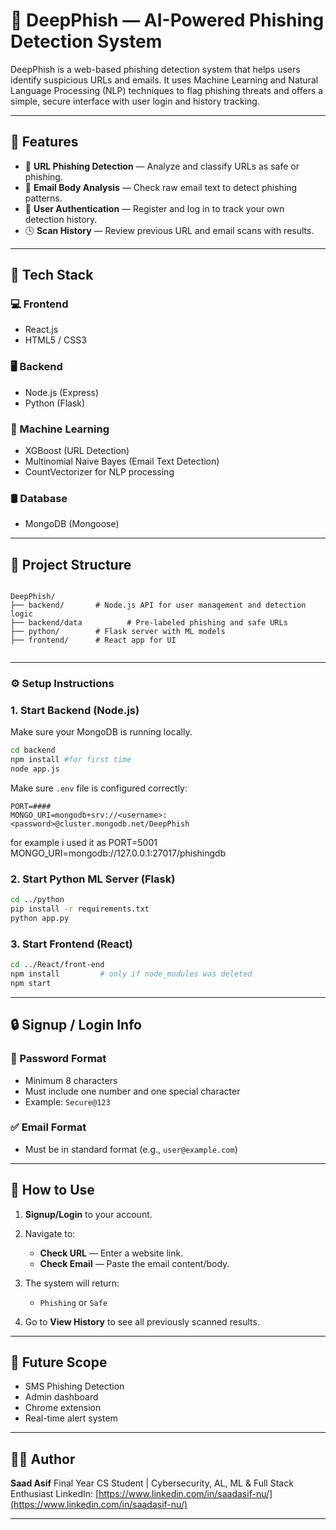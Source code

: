 # 🔐 DeepPhish — AI-Powered Phishing Detection System

DeepPhish is a web-based phishing detection system that helps users identify suspicious URLs and emails. It uses Machine Learning and Natural Language Processing (NLP) techniques to flag phishing threats and offers a simple, secure interface with user login and history tracking.

---

## 🚀 Features

- 🔗 **URL Phishing Detection** — Analyze and classify URLs as safe or phishing.
- 📧 **Email Body Analysis** — Check raw email text to detect phishing patterns.
- 👤 **User Authentication** — Register and log in to track your own detection history.
- 🕓 **Scan History** — Review previous URL and email scans with results.

---

## 🧰 Tech Stack

### 💻 Frontend
- React.js
- HTML5 / CSS3

### 🖥 Backend
- Node.js (Express)
- Python (Flask)

### 🤖 Machine Learning
- XGBoost (URL Detection)
- Multinomial Naive Bayes (Email Text Detection)
- CountVectorizer for NLP processing

### 🛢 Database
- MongoDB (Mongoose)

---

## 📂 Project Structure

```

DeepPhish/
├── backend/       # Node.js API for user management and detection logic
├── backend/data          # Pre-labeled phishing and safe URLs
├── python/        # Flask server with ML models
├── frontend/      # React app for UI


````

---

### ⚙️ Setup Instructions


### 1. Start Backend (Node.js)
Make sure your MongoDB is running locally.
```bash
cd backend
npm install #for first time
node app.js
```

Make sure `.env` file is configured correctly:

```env
PORT=####
MONGO_URI=mongodb+srv://<username>:<password>@cluster.mongodb.net/DeepPhish
```
for example i used it as
PORT=5001
MONGO_URI=mongodb://127.0.0.1:27017/phishingdb


### 2. Start Python ML Server (Flask)

```bash
cd ../python
pip install -r requirements.txt 
python app.py
```

### 3. Start Frontend (React)

```bash
cd ../React/front-end
npm install         # only if node_modules was deleted
npm start
```

---

## 🔒 Signup / Login Info

### 🔐 Password Format

* Minimum 8 characters 
* Must include one number and one special character
* Example: `Secure@123`

### ✅ Email Format

* Must be in standard format (e.g., `user@example.com`)

---

## 🧪 How to Use

1. **Signup/Login** to your account.
2. Navigate to:

   * **Check URL** — Enter a website link.
   * **Check Email** — Paste the email content/body.
3. The system will return:

   * `Phishing` or `Safe`
4. Go to **View History** to see all previously scanned results.

---


## 🧭 Future Scope

* SMS Phishing Detection
* Admin dashboard
* Chrome extension
* Real-time alert system

---

## 🧑‍💻 Author

**Saad Asif**
Final Year CS Student | Cybersecurity, AL, ML & Full Stack Enthusiast
LinkedIn: [https://www.linkedin.com/in/saadasif-nu/](https://www.linkedin.com/in/saadasif-nu/)

---
